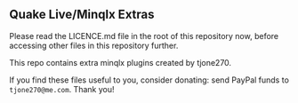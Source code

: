 ## Quake Live/Minqlx Extras

Please read the LICENCE.md file in the root of this repository now, before accessing other files in this repository further.

This repo contains extra minqlx plugins created by tjone270.

If you find these files useful to you, consider donating: send PayPal funds to `tjone270@me.com`. Thank you!
